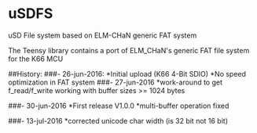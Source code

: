 # uSDFS
uSD File system based on ELM-CHaN generic FAT system

The Teensy library contains a port of ELM_CHaN's generic FAT file system for the K66 MCU 

##History:
###- 26-jun-2016: 
    *Initial upload (K66 4-Bit SDIO)
    *No speed optimization in FAT system
###- 27-jun-2016
    *work-around to get f_read/f_write working with buffer sizes >= 1024 bytes
    
###- 30-jun-2016
	*First release V1.0.0
		*multi-buffer operation fixed
	
###- 13-jul-2016
	*corrected unicode char width (is 32 bit not 16 bit)


